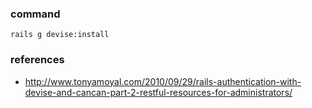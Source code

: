 ### command

    rails g devise:install

### references

* http://www.tonyamoyal.com/2010/09/29/rails-authentication-with-devise-and-cancan-part-2-restful-resources-for-administrators/
